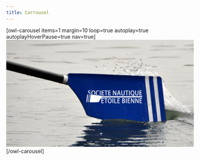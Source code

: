 ```yaml
---
title: Carrousel
---
```

[owl-carousel items=1 margin=10 loop=true autoplay=true autoplayHoverPause=true nav=true]
![](01.jpg?cropZoom=1024,585&classes=img-rounded,img-reponsive)
[/owl-carousel]
